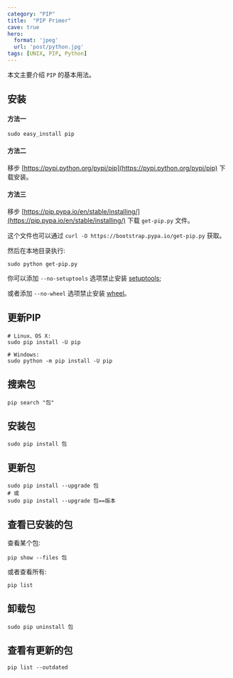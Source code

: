 ```yaml
---
category: "PIP"
title:  "PIP Primer"
cave: true
hero:
  format: 'jpeg'
  url: 'post/python.jpg'
tags: [UNIX, PIP, Python]
---
```

本文主要介绍 `PIP` 的基本用法。

## 安装

#### 方法一

```console
sudo easy_install pip
```

#### 方法二

移步 [https://pypi.python.org/pypi/pip](https://pypi.python.org/pypi/pip) 下载安装。

#### 方法三

移步 [https://pip.pypa.io/en/stable/installing/](https://pip.pypa.io/en/stable/installing/) 下载 `get-pip.py` 文件。

这个文件也可以通过 `curl -O https://bootstrap.pypa.io/get-pip.py` 获取。

然后在本地目录执行:

```console
sudo python get-pip.py
```

你可以添加 `--no-setuptools` 选项禁止安装 [setuptools](https://packaging.python.org/en/latest/key_projects/#setuptools);

或者添加 `--no-wheel` 选项禁止安装 [wheel](https://packaging.python.org/en/latest/key_projects/#wheel)。

## 更新PIP

```console
# Linux、OS X:
sudo pip install -U pip

# Windows:
sudo python -m pip install -U pip
```

## 搜索包

```console
pip search "包"
```

## 安装包

```console
sudo pip install 包
```

## 更新包

```console
sudo pip install --upgrade 包
# 或
sudo pip install --upgrade 包==版本
```

## 查看已安装的包

查看某个包:

```console
pip show --files 包
```

或者查看所有:

```console
pip list
```

## 卸载包

```console
sudo pip uninstall 包
```

## 查看有更新的包

```console
pip list --outdated
```
